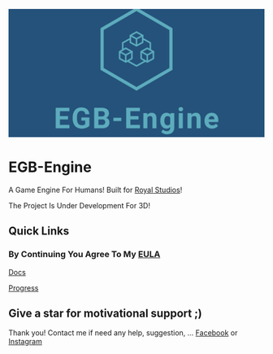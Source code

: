 ![Logo](logo/linkedin_banner_image_1.png)

# EGB-Engine
A Game Engine For Humans! Built for [Royal Studios](https://discord.gg/g63g9zJ)!

The Project Is Under Development For 3D!

## Quick Links

### By Continuing You Agree To My [EULA](https://github.com/ElhamAryanpur/EGB-Engine/blob/master/LICENSE.md)

[Docs](https://elhamaryanpur.github.io/EGB-Engine/)

[Progress](https://github.com/users/ElhamAryanpur/projects/1)

## Give a star for motivational support ;)

 Thank you! Contact me if need any help, suggestion, ...
[Facebook](https://www.facebook.com/elham.aryanpur.10) or [Instagram](https://www.instagram.com/elham_aryanpur)
